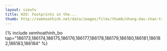 ```yaml
---
layout: sieutv
title: H2O: Footprints in the...
thumb: http://xemhoathinh.net/data/images/films/thumb/nhung-dau-chan-tren-cat-h2o-footprints-in-the-sand-2008.jpg
---
```

{% include xemhoathinh_bo tap="186173,186174,186175,186176,186177,186178,186179,186180,186181,186182,186183,186184" %} 

